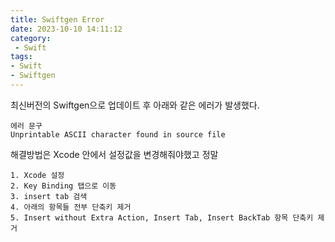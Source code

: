 ```yaml
---
title: Swiftgen Error
date: 2023-10-10 14:11:12
category:
 - Swift
tags: 
- Swift
- Swiftgen
---
```


최신버전의 Swiftgen으로 업데이트 후 아래와 같은 에러가 발생했다.

```
에러 문구
Unprintable ASCII character found in source file
```

해결방법은 Xcode 안에서 설정값을 변경해줘야했고 정말

```
1. Xcode 설정 
2. Key Binding 탭으로 이동
3. insert tab 검색
4. 아래의 항목들 전부 단축키 제거
5. Insert without Extra Action, Insert Tab, Insert BackTab 항목 단축키 제거
```

